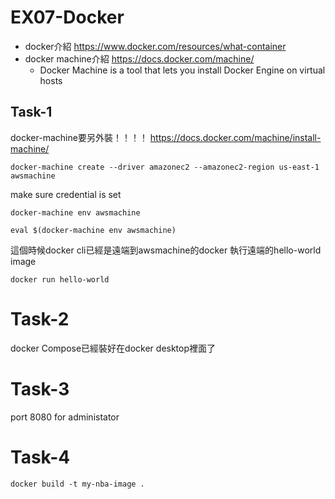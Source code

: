 # EX07-Docker
- docker介紹 https://www.docker.com/resources/what-container
- docker machine介紹 https://docs.docker.com/machine/
	- Docker Machine is a tool that lets you install Docker Engine on virtual hosts


## Task-1
docker-machine要另外裝！！！！ https://docs.docker.com/machine/install-machine/


``` 
docker-machine create --driver amazonec2 --amazonec2-region us-east-1 awsmachine
```

make sure credential is set


```
docker-machine env awsmachine

eval $(docker-machine env awsmachine)
```

這個時候docker cli已經是遠端到awsmachine的docker
執行遠端的hello-world image

```
docker run hello-world
```

# Task-2

docker Compose已經裝好在docker desktop裡面了


# Task-3

port 8080 for administator

# Task-4
```
docker build -t my-nba-image .
```